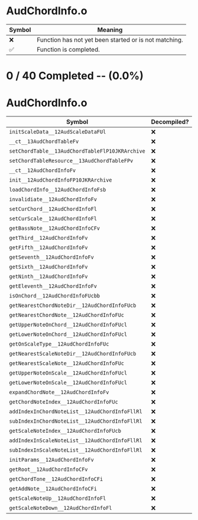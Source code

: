 # AudChordInfo.o
| Symbol | Meaning 
| ------------- | ------------- 
| :x: | Function has not yet been started or is not matching. 
| :white_check_mark: | Function is completed. 


# 0 / 40 Completed -- (0.0%)
# AudChordInfo.o
| Symbol | Decompiled? |
| ------------- | ------------- |
| `initScaleData__12AudScaleDataFUl` | :x: |
| `__ct__13AudChordTableFv` | :x: |
| `setChordTable__13AudChordTableFlP10JKRArchive` | :x: |
| `setChordTableResource__13AudChordTableFPv` | :x: |
| `__ct__12AudChordInfoFv` | :x: |
| `init__12AudChordInfoFP10JKRArchive` | :x: |
| `loadChordInfo__12AudChordInfoFsb` | :x: |
| `invalidiate__12AudChordInfoFv` | :x: |
| `setCurChord__12AudChordInfoFl` | :x: |
| `setCurScale__12AudChordInfoFl` | :x: |
| `getBassNote__12AudChordInfoCFv` | :x: |
| `getThird__12AudChordInfoFv` | :x: |
| `getFifth__12AudChordInfoFv` | :x: |
| `getSeventh__12AudChordInfoFv` | :x: |
| `getSixth__12AudChordInfoFv` | :x: |
| `getNinth__12AudChordInfoFv` | :x: |
| `getEleventh__12AudChordInfoFv` | :x: |
| `isOnChord__12AudChordInfoFUcbb` | :x: |
| `getNearestChordNoteDir__12AudChordInfoFUcb` | :x: |
| `getNearestChordNote__12AudChordInfoFUc` | :x: |
| `getUpperNoteOnChord__12AudChordInfoFUcl` | :x: |
| `getLowerNoteOnChord__12AudChordInfoFUcl` | :x: |
| `getOnScaleType__12AudChordInfoFUc` | :x: |
| `getNearestScaleNoteDir__12AudChordInfoFUcb` | :x: |
| `getNearestScaleNote__12AudChordInfoFUc` | :x: |
| `getUpperNoteOnScale__12AudChordInfoFUcl` | :x: |
| `getLowerNoteOnScale__12AudChordInfoFUcl` | :x: |
| `expandChordNote__12AudChordInfoFv` | :x: |
| `getChordNoteIndex__12AudChordInfoFUc` | :x: |
| `addIndexInChordNoteList__12AudChordInfoFllRl` | :x: |
| `subIndexInChordNoteList__12AudChordInfoFllRl` | :x: |
| `getScaleNoteIndex__12AudChordInfoFUcb` | :x: |
| `addIndexInScaleNoteList__12AudChordInfoFllRl` | :x: |
| `subIndexInScaleNoteList__12AudChordInfoFllRl` | :x: |
| `initParams__12AudChordInfoFv` | :x: |
| `getRoot__12AudChordInfoCFv` | :x: |
| `getChordTone__12AudChordInfoCFi` | :x: |
| `getAddNote__12AudChordInfoCFi` | :x: |
| `getScaleNoteUp__12AudChordInfoFl` | :x: |
| `getScaleNoteDown__12AudChordInfoFl` | :x: |
